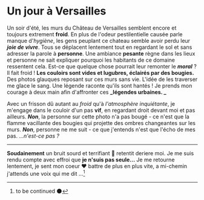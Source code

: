 # Un jour à Versailles

Un soir d'été, les murs du Château de Versailles semblent encore et toujours extrement **froid**. En plus de l'odeur pestilentielle causée parle manque d'_hygiène_, les gens peuplant ce chateau semble avoir perdu leur **_joie de vivre_**. Tous se déplacent lentement tout en regardant le sol et sans adresser la parole à **personne**. Une ambiance **pesante** règne dans les lieux et personne ne sait expliquer pourquoi les habitants de ce domaine ressentent cela. Est-ce que quelque chose pourrait leur remonter le **_moral_** ?
Il fait froid !  **Les couloirs sont vides et lugubres, éclairés par des bougies.** Des photos glauques reposant sur ces murs sans vie. L'idée de les traverser me glace le sang. Une légende raconte qu'ils sont hantés ! Je prends mon courage à deux main afin d'affronter ces **_légendes urbaines. _**  

Avec un frisson dû autant au _froid_ qu'à _l'atmosphère inquiétante_, je m'engage dans le couloir d'un pas **vif**, en regardant droit devant moi et pas ailleurs. ***Non***, la personne sur cette photo n'a pas bougé - ce n'est que la flamme vacillante des bougies qui projette des ombres changeantes sur les murs. ***Non***, personne ne me suit - ce que j'entends n'est que l'écho de mes pas. *...n'est-ce pas ?*

---

**Soudainement** un bruit sourd et terrifiant :ghost: retentit deriere moi.
Je me suis rendu compte avec effroi que **~~je~~ n'suis pas seule...**
Je me retourne lentement, je sent mon coeur :heart: battre de plus en plus vite, a mi-chemin j'attends une voix qui me dit ...[^1]

[^1]: to be continued :new_moon:

